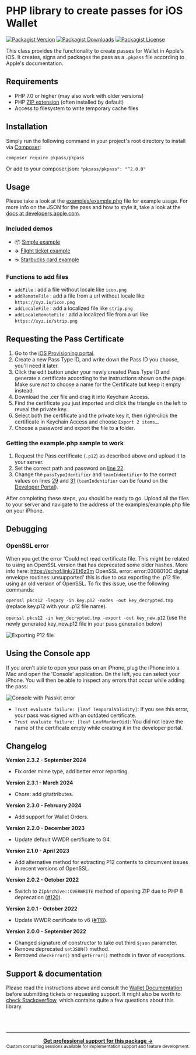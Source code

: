 # PHP library to create passes for iOS Wallet

[![Packagist Version](https://img.shields.io/packagist/v/pkpass/pkpass)](https://packagist.org/packages/pkpass/pkpass)
[![Packagist Downloads](https://img.shields.io/packagist/dt/pkpass/pkpass)](https://packagist.org/packages/pkpass/pkpass)
[![Packagist License](https://img.shields.io/packagist/l/pkpass/pkpass)](LICENSE)

This class provides the functionality to create passes for Wallet in Apple's iOS. It creates,
signs and packages the pass as a `.pkpass` file according to Apple's documentation.

## Requirements

- PHP 7.0 or higher (may also work with older versions)
- PHP [ZIP extension](http://php.net/manual/en/book.zip.php) (often installed by default)
- Access to filesystem to write temporary cache files

## Installation

Simply run the following command in your project's root directory to install via [Composer](https://getcomposer.org/):

```
composer require pkpass/pkpass
```

Or add to your composer.json: `"pkpass/pkpass": "^2.0.0"`

## Usage

Please take a look at the [examples/example.php](examples/example.php) file for example usage. For more info on the JSON for the pass and how to
style it, take a look at the [docs at developers.apple.com](https://developer.apple.com/library/ios/documentation/UserExperience/Reference/PassKit_Bundle/Chapters/Introduction.html).

### Included demos

- 📦 [Simple example](examples/example.php)
- ✈️ [Flight ticket example](examples/full_sample/)
- ☕️ [Starbucks card example](examples/starbucks_sample/)

### Functions to add files

- `addFile` : add a file without locale like `icon.png`
- `addRemoteFile` : add a file from a url without locale like `https://xyz.io/icon.png`
- `addLocaleFile` : add a localized file like `strip.png`
- `addLocaleRemoteFile` : add a localized file from a url like `https://xyz.io/strip.png`

## Requesting the Pass Certificate

1. Go to the [iOS Provisioning portal](https://developer.apple.com/account/ios/identifier/passTypeId).
2. Create a new Pass Type ID, and write down the Pass ID you choose, you'll need it later.
3. Click the edit button under your newly created Pass Type ID and generate a certificate according to the instructions
   shown on the page. Make sure _not_ to choose a name for the Certificate but keep it empty instead.
4. Download the .cer file and drag it into Keychain Access.
5. Find the certificate you just imported and click the triangle on the left to reveal the private key.
6. Select both the certificate and the private key it, then right-click the certificate in Keychain Access and
   choose `Export 2 items…`.
7. Choose a password and export the file to a folder.

### Getting the example.php sample to work

1. Request the Pass certificate (`.p12`) as described above and upload it to your server.
2. Set the correct path and password on [line 22](examples/example.php#L22).
3. Change the `passTypeIdentifier` and `teamIndentifier` to the correct values on lines [29](examples/example.php#L29) and [31](examples/example.php#L31) (`teamIndentifier` can be found on the [Developer Portal](https://developer.apple.com/account/#/membership)).

After completing these steps, you should be ready to go. Upload all the files to your server and navigate to the address
of the examples/example.php file on your iPhone.

## Debugging

### OpenSSL error

When you get the error 'Could not read certificate file. This might be related to using an OpenSSL version that has deprecated some older hashes. More info here: https://schof.link/2Et6z3m OpenSSL error: error:0308010C:digital envelope routines::unsupported' this is due to osx exporting the .p12 file using an old version of OpenSSL. To fix this issue, use the following commands:

`openssl pkcs12 -legacy -in key.p12 -nodes -out key_decrypted.tmp` (replace key.p12 with your .p12 file name).

`openssl pkcs12 -in key_decrypted.tmp -export -out key_new.p12` (use the newly generated key_new.p12 file in your pass generation below)

![Exporting P12 file](docs/guide-export.gif)

## Using the Console app

If you aren't able to open your pass on an iPhone, plug the iPhone into a Mac and open the 'Console' application. On the left, you can select your iPhone. You will then be able to inspect any errors that occur while adding the pass:

![Console with Passkit error](docs/console.png)

- `Trust evaluate failure: [leaf TemporalValidity]`: If you see this error, your pass was signed with an outdated certificate.
- `Trust evaluate failure: [leaf LeafMarkerOid]`: You did not leave the name of the certificate empty while creating it in the developer portal.

## Changelog

**Version 2.3.2 - September 2024**

- Fix order mime type, add better error reporting.

**Version 2.3.1 - March 2024**

- Chore: add gitattributes.

**Version 2.3.0 - February 2024**

- Add support for Wallet Orders.

**Version 2.2.0 - December 2023**

- Update default WWDR certificate to G4.

**Version 2.1.0 - April 2023**

- Add alternative method for extracting P12 contents to circumvent issues in recent versions of OpenSSL.

**Version 2.0.2 - October 2022**

- Switch to `ZipArchive::OVERWRITE` method of opening ZIP due to PHP 8 deprecation ([#120](https://github.com/includable/php-pkpass/pull/120)).

**Version 2.0.1 - October 2022**

- Update WWDR certificate to v6 ([#118](https://github.com/includable/php-pkpass/issues/118)).

**Version 2.0.0 - September 2022**

- Changed signature of constructor to take out third `$json` parameter.
- Remove deprecated `setJSON()` method.
- Removed `checkError()` and `getError()` methods in favor of exceptions.

## Support & documentation

Please read the instructions above and consult the [Wallet Documentation](https://developer.apple.com/wallet/) before
submitting tickets or requesting support. It might also be worth
to [check Stackoverflow](http://stackoverflow.com/search?q=%22PHP-PKPass%22), which contains quite a few questions about
this library.

<br /><br />

---

<div align="center">
	<b>
		<a href="https://includable.com/consultancy/?utm_source=includable/php-pkpass">Get professional support for this package →</a>
	</b>
	<br>
	<sub>
		Custom consulting sessions available for implementation support and feature development.
	</sub>
</div>
